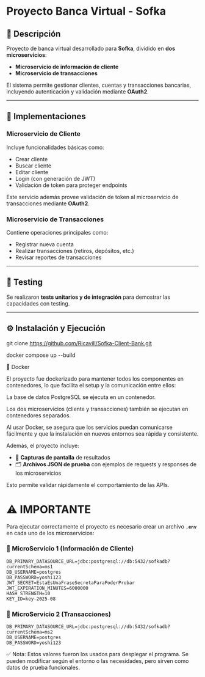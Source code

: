 # Proyecto Banca Virtual - Sofka

## 📌 Descripción
Proyecto de banca virtual desarrollado para **Sofka**, dividido en **dos microservicios**:  
- **Microservicio de información de cliente**  
- **Microservicio de transacciones**  

El sistema permite gestionar clientes, cuentas y transacciones bancarias, incluyendo autenticación y validación mediante **OAuth2**.

---

## 🚀 Implementaciones

### Microservicio de Cliente
Incluye funcionalidades básicas como:
- Crear cliente  
- Buscar cliente  
- Editar cliente  
- Login (con generación de JWT)  
- Validación de token para proteger endpoints  

Este servicio además provee validación de token al microservicio de transacciones mediante **OAuth2**.

### Microservicio de Transacciones
Contiene operaciones principales como:
- Registrar nueva cuenta  
- Realizar transacciones (retiros, depósitos, etc.)  
- Revisar reportes de transacciones  

---

## 🧪 Testing
Se realizaron **tests unitarios y de integración** para demostrar las capacidades con testing.

---

## ⚙️ Instalación y Ejecución
git clone https://github.com/Ricavill/Sofka-Client-Bank.git

docker compose up --build

🐳 Docker

El proyecto fue dockerizado para mantener todos los componentes en contenedores, lo que facilita el setup y la comunicación entre ellos:

La base de datos PostgreSQL se ejecuta en un contenedor.

Los dos microservicios (cliente y transacciones) también se ejecutan en contenedores separados.

Al usar Docker, se asegura que los servicios puedan comunicarse fácilmente y que la instalación en nuevos entornos sea rápida y consistente.

Además, el proyecto incluye:
- 📸 **Capturas de pantalla** de resultados  
- 🗂️ **Archivos JSON de prueba** con ejemplos de requests y responses de los microservicios  

Esto permite validar rápidamente el comportamiento de las APIs.

# ⚠️ IMPORTANTE

Para ejecutar correctamente el proyecto es necesario crear un archivo **`.env`** en cada uno de los microservicios:  

### 🔹 MicroServicio 1 (Información de Cliente)
```env
DB_PRIMARY_DATASOURCE_URL=jdbc:postgresql://db:5432/sofkadb?currentSchema=ms1
DB_USERNAME=postgres
DB_PASSWORD=yoshi123
JWT_SECRET=EstaEsUnaFraseSecretaParaPoderProbar
JWT_EXPIRATION_MINUTES=6000000
HASH_STRENGTH=10
KEY_ID=key-2025-08
```
### 🔹 MicroServicio 2 (Transacciones)
```env
DB_PRIMARY_DATASOURCE_URL=jdbc:postgresql://db:5432/sofkadb?currentSchema=ms2
DB_USERNAME=postgres
DB_PASSWORD=yoshi123
```
✅ Nota: Estos valores fueron los usados para desplegar el programa. Se pueden modificar según el entorno o las necesidades, pero sirven como datos de prueba funcionales.
